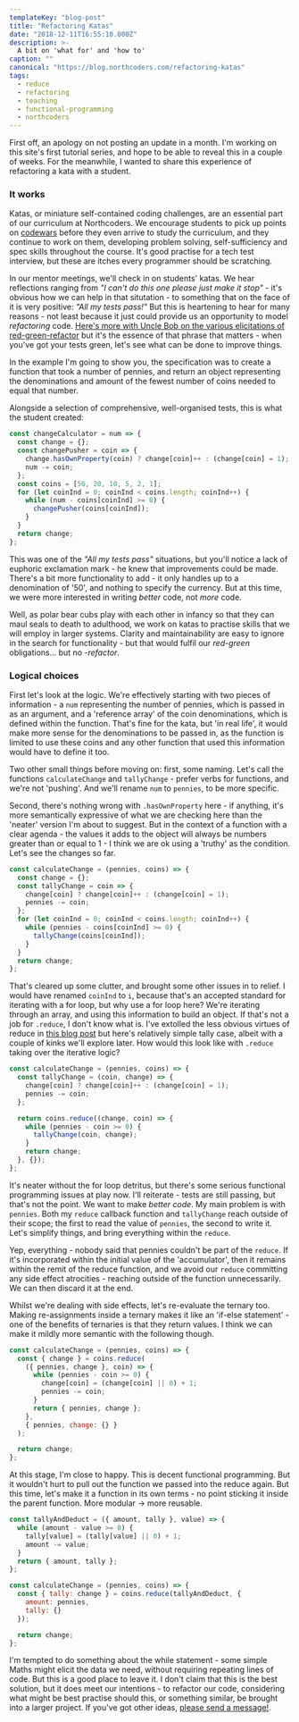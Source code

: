 ```yaml
---
templateKey: "blog-post"
title: "Refactoring Katas"
date: "2018-12-11T16:55:10.000Z"
description: >-
  A bit on 'what for' and 'how to'
caption: ""
canonical: "https://blog.northcoders.com/refactoring-katas"
tags:
  - reduce
  - refactoring
  - teaching
  - functional-programming
  - northcoders
---
```


First off, an apology on not posting an update in a month. I'm working on this site's first tutorial series, and hope to be able to reveal this in a couple of weeks. For the meanwhile, I wanted to share this experience of refactoring a kata with a student.

### It works

Katas, or miniature self-contained coding challenges, are an essential part of our curriculum at Northcoders. We encourage students to pick up points on [codewars](https://www.codewars.com/dashboard) before they even arrive to study the curriculum, and they continue to work on them, developing problem solving, self-sufficiency and spec skills throughout the course. It's good practise for a tech test interview, but these are itches every programmer should be scratching.

In our mentor meetings, we'll check in on students' katas. We hear reflections ranging from _"I can't do this one please just make it stop"_ - it's obvious how we can help in that situtation - to something that on the face of it is very positive: _"All my tests pass!"_ But this is heartening to hear for many reasons - not least because it just could provide us an opportunity to model _refactoring_ code. [Here's more with Uncle Bob on the various elicitations of red-green-refactor](https://blog.cleancoder.com/uncle-bob/2014/12/17/TheCyclesOfTDD.html) but it's the essence of that phrase that matters - when you've got your tests green, let's see what can be done to improve things.

In the example I'm going to show you, the specification was to create a function that took a number of pennies, and return an object representing the denominations and amount of the fewest number of coins needed to equal that number.

Alongside a selection of comprehensive, well-organised tests, this is what the student created:

```js
const changeCalculator = num => {
  const change = {};
  const changePusher = coin => {
    change.hasOwnProperty(coin) ? change[coin]++ : (change[coin] = 1);
    num -= coin;
  };
  const coins = [50, 20, 10, 5, 2, 1];
  for (let coinInd = 0; coinInd < coins.length; coinInd++) {
    while (num - coins[coinInd] >= 0) {
      changePusher(coins[coinInd]);
    }
  }
  return change;
};
```

This was one of the _"All my tests pass"_ situations, but you'll notice a lack of euphoric exclamation mark - he knew that improvements could be made. There's a bit more functionality to add - it only handles up to a denomination of '50', and nothing to specify the currency. But at this time, we were more interested in writing _better_ code, not _more_ code.

Well, as polar bear cubs play with each other in infancy so that they can maul seals to death to adulthood, we work on katas to practise skills that we will employ in larger systems. Clarity and maintainability are easy to ignore in the search for functionality - but that would fulfil our _red-green_ obligations... but no _-refactor_.

### Logical choices

First let's look at the logic. We're effectively starting with two pieces of information - a `num` representing the number of pennies, which is passed in as an argument, and a 'reference array' of the coin denominations, which is defined within the function. That's fine for the kata, but 'in real life', it would make more sense for the denominations to be passed in, as the function is limited to use these coins and any other function that used this information would have to define it too.

Two other small things before moving on: first, some naming. Let's call the functions `calculateChange` and `tallyChange` - prefer verbs for functions, and we're not 'pushing'. And we'll rename `num` to `pennies`, to be more specific.

Second, there's nothing wrong with `.hasOwnProperty` here - if anything, it's more semantically expressive of what we are checking here than the 'neater' version I'm about to suggest. But in the context of a function with a clear agenda - the values it adds to the object will always be numbers greater than or equal to 1 - I think we are ok using a 'truthy' as the condition. Let's see the changes so far.

```js
const calculateChange = (pennies, coins) => {
  const change = {};
  const tallyChange = coin => {
    change[coin] ? change[coin]++ : (change[coin] = 1);
    pennies -= coin;
  };
  for (let coinInd = 0; coinInd < coins.length; coinInd++) {
    while (pennies - coins[coinInd] >= 0) {
      tallyChange(coins[coinInd]);
    }
  }
  return change;
};
```

That's cleared up some clutter, and brought some other issues in to relief. I would have renamed `coinInd` to `i`, because that's an accepted standard for iterating with a for loop, but why use a for loop here? We're iterating through an array, and using this information to build an object. If that's not a job for `.reduce`, I don't know what is. I've extolled the less obvious virtues of reduce in [this blog post](https://www.jrcode.co.uk/blog/2018-09-09-reduce-five-unusual-uses/) but here's relatively simple tally case, albeit with a couple of kinks we'll explore later. How would this look like with `.reduce` taking over the iterative logic?

```js
const calculateChange = (pennies, coins) => {
  const tallyChange = (coin, change) => {
    change[coin] ? change[coin]++ : (change[coin] = 1);
    pennies -= coin;
  };

  return coins.reduce((change, coin) => {
    while (pennies - coin >= 0) {
      tallyChange(coin, change);
    }
    return change;
  }, {});
};
```

It's neater without the for loop detritus, but there's some serious functional programming issues at play now. I'll reiterate - tests are still passing, but that's not the point. We want to make _better code_. My main problem is with `pennies`. Both my `reduce` callback function and `tallyChange` reach outside of their scope; the first to read the value of `pennies`, the second to write it. Let's simplify things, and bring everything within the `reduce`.

Yep, everything - nobody said that pennies couldn't be part of the `reduce`. If it's incorporated within the initial value of the 'accumulator', then it remains within the remit of the reduce function, and we avoid our `reduce` committing any side effect atrocities - reaching outside of the function unnecessarily. We can then discard it at the end.

Whilst we're dealing with side effects, let's re-evaluate the ternary too. Making re-assignments inside a ternary makes it like an 'if-else statement' - one of the benefits of ternaries is that they return values. I think we can make it mildly more semantic with the following though.

```js
const calculateChange = (pennies, coins) => {
  const { change } = coins.reduce(
    ({ pennies, change }, coin) => {
      while (pennies - coin >= 0) {
        change[coin] = (change[coin] || 0) + 1;
        pennies -= coin;
      }
      return { pennies, change };
    },
    { pennies, change: {} }
  );

  return change;
};
```

At this stage, I'm close to happy. This is decent functional programming. But it wouldn't hurt to pull out the function we passed into the reduce again. But this time, let's make it a function in its own terms - no point sticking it inside the parent function. More modular -> more reusable.

```js
const tallyAndDeduct = ({ amount, tally }, value) => {
  while (amount - value >= 0) {
    tally[value] = (tally[value] || 0) + 1;
    amount -= value;
  }
  return { amount, tally };
};

const calculateChange = (pennies, coins) => {
  const { tally: change } = coins.reduce(tallyAndDeduct, {
    amount: pennies,
    tally: {}
  });

  return change;
};
```

I'm tempted to do something about the while statement - some simple Maths might elicit the data we need, without requiring repeating lines of code. But this is a good place to leave it. I don't claim that this is the best solution, but it does meet our intentions - to refactor our code, considering what might be best practise should this, or something similar, be brought into a larger project. If you've got other ideas, [please send a message!](https://www.jrcode.co.uk/contact).
